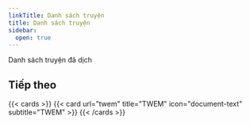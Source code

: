 ```yaml
---
linkTitle: Danh sách truyện
title: Danh sách truyện
sidebar:
  open: true
---
```


Danh sách truyện đã dịch

<!--more-->

## Tiếp theo

{{< cards >}}
{{< card url="twem" title="TWEM" icon="document-text" subtitle="TWEM" >}}
{{< /cards >}}
